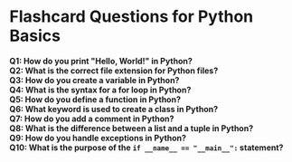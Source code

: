 # Flashcard Questions for Python Basics

**Q1: How do you print "Hello, World!" in Python?**  
**Q2: What is the correct file extension for Python files?**  
**Q3: How do you create a variable in Python?**  
**Q4: What is the syntax for a for loop in Python?**  
**Q5: How do you define a function in Python?**  
**Q6: What keyword is used to create a class in Python?**  
**Q7: How do you add a comment in Python?**  
**Q8: What is the difference between a list and a tuple in Python?**  
**Q9: How do you handle exceptions in Python?**  
**Q10: What is the purpose of the `if __name__ == "__main__":` statement?**  